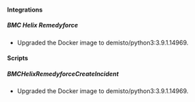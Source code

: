 
#### Integrations
##### BMC Helix Remedyforce
- Upgraded the Docker image to demisto/python3:3.9.1.14969.

#### Scripts
##### BMCHelixRemedyforceCreateIncident
- Upgraded the Docker image to demisto/python3:3.9.1.14969.